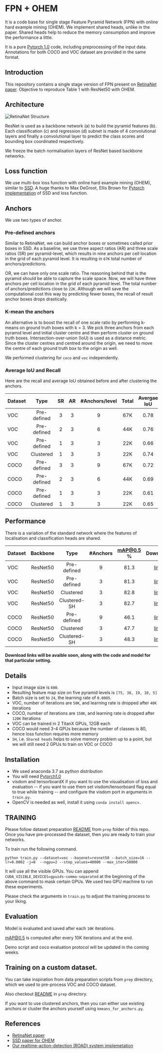 # FPN + OHEM 

It is a code base for single stage Feature Pyramid Network (FPN) with online hard example mining (OHEM). 
We implement shared heads, unlike in the paper. Shared heads help to reduce the memory consumption and improve the performance a little. 

It is a pure [Pytorch 1.0](https://pytorch.org/) code, including preprocessing of the input data. Annotations for both COCO and VOC dataset are provided in the same format. 

## Introduction 

This repository contains a single stage version of FPN present on [RetinaNet paper](https://arxiv.org/pdf/1708.02002.pdf).
Objective to reproduce Table 1 with ResNet50 with OHEM.

## Architecture 

![RetinaNet Structure](/figures/retinaNet.png)

ResNet is used as a backbone network (a) to build the pyramid features (b). 
Each classification (c) and regression (d) subnet is made of 4 convolutional layers and finally a convolutional layer to predict the class scores and bounding box coordinated respectively.

We freeze the batch normalisation layers of ResNet based backbone networks. 

## Loss function 
We use multi-box loss function with online hard example mining (OHEM), similar to [SSD](https://arxiv.org/pdf/1512.02325.pdf).
A huge thanks to Max DeGroot, Ellis Brown for [Pytorch implementation](https://github.com/amdegroot/ssd.pytorch) of SSD and loss function.


## Anchors
We use two types of anchor.
### Pre-defined anchors
Similar to RetinaNet, we can build anchor boxes or sometimes called prior boxes in SSD.
As a baseline, we use three aspect ratios (AR) and three scale ratios (SR) per pyramid-level, which results in nine anchors per cell location in the grid of each pyramid level.
It is resulting in `67K` total number of anchors/predictions. 

OR, we can have only one scale ratio. The reasoning behind that is the pyramid should be able to capture the scale space. 
Now, we will have three anchors per cell location in the grid of each pyramid level.
The total number of anchors/predictions close to `22K`. 
Although we will save the computational cost this way by predicting fewer boxes, the recall of result anchor boxes drops drastically.

### K-mean the anchors
An alternative is to boost the recall of one scale ratio by performing k-means on ground truth boxes with k = 3.
We pick three anchors from each pyramid level and initial cluster centre and then perform cluster on ground truth boxes.
Intersection-over-union (IoU) is used as a distance metric. 
Since the cluster centres and centred around the origin, we need to move the centre of each ground truth box to the origin as well.

We performed clustering for `coco` and `voc` independently.

### Average IoU and Recall
Here are the recall and average IoU obtained before and after clustering the anchors.

Dataset | Type | SR    | AR   | #Anchors/level | Total | Avergae IoU | Recall % |
|-------|:----: |:----:| :-----:  | :---:| :---:| :---:| :---: |
| VOC |  Pre-defined | 3    | 3   |  9     | 67K  |  0.78 | 96 |
| VOC |  Pre-defined | 2    | 3   |  6     | 44K  |  0.76 | 95 |
| VOC |  Pre-defined | 1    | 3   |  3     | 22K  |  0.66 | 88 |
| VOC |  Clustered   | 1    | 3   |  3     | 22K  |  0.74 | 97 |
| COCO |  Pre-defined | 3    | 3   |  9     | 67K  |  0.72 | 85 |
| COCO |  Pre-defined | 2    | 3   |  6     | 44K  |  0.69 | 85 |
| COCO |  Pre-defined | 1    | 3   |  3     | 22K  |  0.61 | 77 |
| COCO |  Clustered   | 1    | 3   |  3     | 22K  |  0.65 | 87 |


## Performance

There is a variation of the standard network where the features of localisation and classification heads are shared.

Dataset | Backbone | Type | #Anchors | mAP@0.5 % | Download |
|----|   :---: |     :---: | :---:  |  :---: | :---: | 
| VOC | ResNet50  | Pre-defined   | 9 |  81.3 | [link](#) |
| VOC | ResNet50  | Pre-defined   | 3 |  81.3  |  [link](#) |
| VOC | ResNet50  | Clustered     | 3 |  82.8 | [link](#) |
| VOC | ResNet50  | Clustered- SH | 3 |  82.7 | [link](#) |
| COCO | ResNet50 | Pre-defined   | 9 |  46.1 | [link](#) |
| COCO | ResNet50 | Clustered     | 3 |  47.7 | [link](#) |
| COCO | ResNet50 | Clustered- SH | 3 |  48.3 | [link](#) |

#### Download links will be avaible soon, along with the code and model for that particular setting.
 
## Details
- Input image size is `600`.
- Resulting feature map size on five pyramid levels is `[75, 38, 19, 10, 5]` 
- Batch size is set to `24`, the learning rate of `0.0005`.
- VOC, number of iterations are `50K`, and learning rate is dropped after `40K` iterations
- COCO, number of iterations are `150K`, and learning rate is dropped after `120K` iterations
- VOC can be trained in 2 TitanX GPUs, 12GB each
- COCO would need 3-4 GPUs because the number of classes is 80, hence loss function requires more memory
- `SH`, i.e. `Shared heads` helps to solve memory problem up to a point, but we will still need 2 GPUs to train on VOC or COCO

## Installation
- We used anaconda 3.7 as python distribution
- You will need [Pytorch1.0](https://pytorch.org/get-started/locally/)
- visdom and tensorboardX if you want to use the visualisation of loss and evaluation
  -- if you want to use them set visdom/tensorboard flag equal to true while training 
  -- and configure the visdom port in arguments in  `train.py.`
- OpenCV is needed as well, install it using `conda install opencv.`

## TRAINING
Please follow dataset preparation [README](https://github.com/gurkirt/FPN.pytorch/tree/master/prep) from `prep` folder of this repo.
Once you have pre-processed the dataset, then you are ready to train your networks.

To train run the following command. 

`python train.py --dataset=voc --basenet=resnet50 --batch_size=16 --lr=0.0002 -j=8  --ngpu=2 --step_values=40000 --max_iter=50000`

It will use all the visible GPUs. You can append `CUDA_VISIBLE_DEVICES=gpuids-comma-separated` at the beginning of the above command to mask certain GPUs. We used two GPU machine to run these experiments.

Please check the arguments in `train.py` to adjust the training process to your liking.

## Evaluation
Model is evaluated and saved after each `10K` iterations. 

mAP@0.5 is computed after every 10K iterations and at the end.

Demo script and coco evaluation protocol will be updated in the coming weeks.

## Training on a custom dataset.
You can take inspiration from data preparation scripts from `prep` directory, which we used to pre-process VOC and COCO dataset.

Also checkout [README](https://github.com/gurkirt/FPN.pytorch/tree/master/prep) in `prep` directory.

If you want to use clustered anchors, then you can either use existing anchors or cluster the anchors yourself using `kmeans_for_anchors.py`.

## References
- [RetinaNet paper](https://arxiv.org/pdf/1708.02002.pdf)
- [SSD paper for OHEM](https://arxiv.org/abs/1512.02325)
- [Our realtime-action-detection (ROAD) system implemetation](https://github.com/gurkirt/realtime-action-detection)